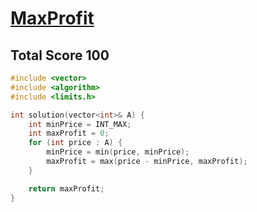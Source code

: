 # [MaxProfit](https://app.codility.com/programmers/lessons/9-maximum_slice_problem/max_profit/)

## Total Score 100
```c++
#include <vector>
#include <algorithm>
#include <limits.h>

int solution(vector<int>& A) {
    int minPrice = INT_MAX;
    int maxProfit = 0;
    for (int price : A) {
        minPrice = min(price, minPrice); 
        maxProfit = max(price - minPrice, maxProfit);
    }

    return maxProfit;
}
```